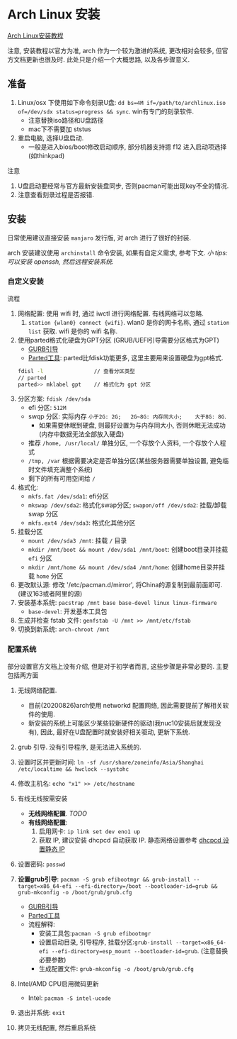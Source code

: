# Arch Linux 安装
[Arch Linux安装教程](https://wiki.archlinux.org/index.php/Installation_guide_(简体中文))

注意, 安装教程以官方为准, arch 作为一个较为激进的系统, 更改相对会较多, 但官方文档更新也很及时. 此处只是介绍一个大概思路, 以及各步骤意义.

##  准备
1. Linux/osx 下使用如下命令刻录U盘: `dd bs=4M if=/path/to/archlinux.iso of=/dev/sdx status=progress && sync`. win有专门的刻录软件.
    - 注意替换iso路径和U盘路径
    - mac下不需要加 ststus
2. 重启电脑, 选择U盘启动.
    - 一般是进入bios/boot修改启动顺序, 部分机器支持摁 f12 进入启动项选择(如thinkpad)

注意
1. U盘启动要经常与官方最新安装盘同步, 否则pacman可能出现key不全的情况.
2. 注意查看刻录过程是否报错.

## 安装
日常使用建议直接安装 `manjaro` 发行版, 对 arch 进行了很好的封装.

arch 安装建议使用 `archinstall` 命令安装, 如果有自定义需求, 参考下文.
*小 tips: 可以安装 openssh, 然后远程安装系统.*

### 自定义安装
流程
1. 网络配置: 使用 wifi 时, 通过 iwctl 进行网络配置. 有线网络可以忽略.
    1. `station {wlan0} connect {wifi}`. wlan0 是你的网卡名称, 通过 `station list` 获取. wifi 是你的 wifi 名称.
2. 使用parted格式化硬盘为GPT分区 (GRUB/UEFI引导需要分区格式为GPT)
    - [GURB引导](https://wiki.archlinux.org/index.php/GRUB_(简体中文)#UEFI_.E7.B3.BB.E7.BB.9F)
    - [Parted工具](https://wiki.archlinux.org/index.php/GNU_Parted_(简体中文) ): parted比fdisk功能更多, 这里主要用来设置硬盘为gpt格式.
    ```Bash
    fdisl -l                // 查看分区类型
    // parted
    parted>> mklabel gpt    // 格式化为 gpt 分区
    ```
3. 分区方案: `fdisk /dev/sda`
    - efi 分区: `512M`
    - swqp 分区: 实际内存 `小于2G: 2G;   2G~8G: 内存同大小;    大于8G: 8G`.
      - 如果需要休眠到硬盘, 则最好设置为与内存同大小, 否则休眠无法成功(内存中数据无法全部放入硬盘)
    - 推荐 `/home, /usr/local/` 单独分区, 一个存放个人资料, 一个存放个人程式
    - `/tmp, /var` 根据需要决定是否单独分区(某些服务器需要单独设置, 避免临时文件填充满整个系统)
    - 剩下的所有可用空间给 `/`
4. 格式化:
    - `mkfs.fat /dev/sda1`: efi分区
    - `mkswap /dev/sda2`: 格式化swap分区;  `swapon/off /dev/sda2`: 挂载/卸载 swap 分区
    - `mkfs.ext4 /dev/sda3`: 格式化其他分区
5. 挂载分区
    - `mount /dev/sda3 /mnt`: 挂载 `/` 目录
    - `mkdir /mnt/boot && mount /dev/sda1 /mnt/boot`: 创建boot目录并挂载 `efi` 分区
    - `mkdir /mnt/home && mount /dev/sda4 /mnt/home`: 创建home目录并挂载 `home` 分区
6. 更改默认源: 修改 '/etc/pacman.d/mirror', 将China的源复制到最前面即可. (建议163或者阿里的源)
6. 安装基本系统: `pacstrap /mnt base base-devel linux linux-firmware`
    - `base-devel`: 开发基本工具包
7. 生成并检查 fstab 文件: `genfstab -U /mnt >> /mnt/etc/fstab`
8. 切换到新系统: `arch-chroot /mnt`

### 配置系统
部分设置官方文档上没有介绍, 但是对于初学者而言, 这些步骤是非常必要的. 主要包括两方面
1. 无线网络配置.
    - 目前(20200826)arch使用 networkd 配置网络, 因此需要提前了解相关软件的使用.
    - 新安装的系统上可能区少某些较新硬件的驱动(我nuc10安装后就发现没有), 因此, 最好在U盘配置时就安装好相关驱动, 更新下系统.
2. grub 引导. 没有引导程序, 是无法进入系统的.

1. 设置时区并更新时间: `ln -sf /usr/share/zoneinfo/Asia/Shanghai /etc/localtime && hwclock --systohc`
2. 修改主机名: `echo "x1" >> /etc/hostname`
3. 有线无线按需安装
    - **无线网络配置**. *TODO*
    - **有线网络配置**:
        1. 启用网卡: `ip link set dev eno1 up`
        2. 获取 IP, 建议安装 dhcpcd 自动获取 IP. 静态网络设置参考 [dhcpcd 设置静态 IP](https://wiki.archlinux.org/title/Dhcpcd_(%E7%AE%80%E4%BD%93%E4%B8%AD%E6%96%87)#Static_profile)
4. 设置密码: `passwd`
5. **设置grub引导**: `pacman -S grub efibootmgr && grub-install --target=x86_64-efi --efi-directory=/boot --bootloader-id=grub && grub-mkconfig -o /boot/grub/grub.cfg`
    - [GURB引导](https://wiki.archlinux.org/index.php/GRUB_(简体中文)#UEFI_.E7.B3.BB.E7.BB.9F)
    - [Parted工具](https://wiki.archlinux.org/index.php/GNU_Parted_(简体中文))
    - 流程解释:
        - 安装工具包:`pacman -S grub efibootmgr`
        - 设置启动目录, 引导程序, 挂载分区:`grub-install --target=x86_64-efi --efi-directory=esp_mount --bootloader-id=grub`. (注意替换必要参数)
        - 生成配置文件: `grub-mkconfig -o /boot/grub/grub.cfg`
6. Intel/AMD CPU启用微码更新
    - Intel: `pacman -S intel-ucode`
7. 退出并系统: `exit`
8. 拷贝无线配置, 然后重启系统
